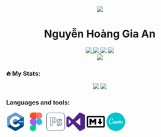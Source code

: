 <div id="header" align="center">
    <img src= https://media.giphy.com/media/SnevkEt4zCVWMCc8yk/giphy.gif />
    <h1>
            Nguyễn Hoàng Gia An
    </h1>
</div>
<div id="badges" align="center">
  <a href="https://www.facebook.com/profile.php?id=100089096063797" >
    <img src=https://img.shields.io/badge/Facebook-blue?logo=Facebook&logoColor=white&style=for-the-badge />  
  </a>
  
  <a href="https://www.instagram.com/nhgiaan217" >
    <img src=https://img.shields.io/badge/Instagram-%23E4405F.svg?style=for-the-badge&logo=Instagram&logoColor=white />
  </a>    
     <img src=https://img.shields.io/badge/Gmail-D14836?style=for-the-badge&logo=gmail&logoColor=white />
  <a href="https://discord.com/api/guilds/949503721086287943" >
     <img src=https://img.shields.io/badge/Discord-%235865F2.svg?style=for-the-badge&logo=discord&logoColor=white />
    </a>    
</div>
<div id="viewers" align="center">
    <img src=https://komarev.com/ghpvc/?username=AnK17-UIT&color=%23E4405F&style=for-the-badge />
</div>    
<div id="language">

<div id="stat">

### 🔥 My Stats: 
<p align="center" >
  <img height="180" src="https://github-readme-streak-stats.herokuapp.com?user=AnK17-UIT&theme=github-dark-blue&date_format=M%20j%5B%2C%20Y%5D">
  <img height="180" src="https://github-readme-stats.vercel.app/api/top-langs/?username=AnK17-UIT&layout=compact&theme=github_dark">
</p>
    
### Languages and tools:
</div>
<div id="Link">
    <img width="50" src="https://raw.githubusercontent.com/devicons/devicon/1119b9f84c0290e0f0b38982099a2bd027a48bf1/icons/cplusplus/cplusplus-original.svg" />
    <img width="50" src="https://raw.githubusercontent.com/devicons/devicon/1119b9f84c0290e0f0b38982099a2bd027a48bf1/icons/figma/figma-original.svg" />
    <img width="50" src="https://raw.githubusercontent.com/devicons/devicon/1119b9f84c0290e0f0b38982099a2bd027a48bf1/icons/photoshop/photoshop-line.svg" />
    <img width="50" src="https://raw.githubusercontent.com/devicons/devicon/1119b9f84c0290e0f0b38982099a2bd027a48bf1/icons/visualstudio/visualstudio-plain.svg" />
    <img width="50" src="https://raw.githubusercontent.com/devicons/devicon/1119b9f84c0290e0f0b38982099a2bd027a48bf1/icons/markdown/markdown-original.svg" />
    <img width="50" src="https://raw.githubusercontent.com/devicons/devicon/1119b9f84c0290e0f0b38982099a2bd027a48bf1/icons/canva/canva-original.svg" /> <br>
</div>

